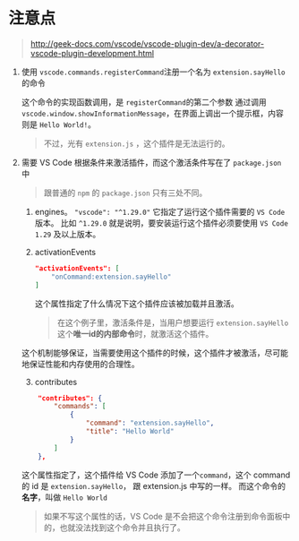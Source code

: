 # 注意点

> <http://geek-docs.com/vscode/vscode-plugin-dev/a-decorator-vscode-plugin-development.html>

1. 使用 `vscode.commands.registerCommand`注册一个名为 `extension.sayHello`的命令

    这个命令的实现函数调用，是 `registerCommand`的第二个参数
    通过调用 `vscode.window.showInformationMessage`，在界面上调出一个提示框，内容则是 `Hello World!`。

    > 不过，光有 `extension.js` ，这个插件是无法运行的。

2. 需要 VS Code 根据条件来激活插件，而这个激活条件写在了 `package.json` 中

    > 跟普通的 `npm` 的 `package.json` 只有三处不同。

    1. engines。
        `"vscode": "^1.29.0"`
        它指定了运行这个插件需要的 `VS Code` 版本。
        比如 `^1.29.0` 就是说明，要安装运行这个插件必须要使用 `VS Code 1.29` 及以上版本。

    2. activationEvents
        ```json
        "activationEvents": [
            "onCommand:extension.sayHello"
        ]
        ```
        这个属性指定了什么情况下这个插件应该被加载并且激活。
        
        > 在这个例子里，激活条件是，当用户想要运行 `extension.sayHello` 这个**唯一id的内部命令**时，就激活这个插件。

    这个机制能够保证，当需要使用这个插件的时候，这个插件才被激活，尽可能地保证性能和内存使用的合理性。

    3. contributes
    ```json
        "contributes": {
            "commands": [
                {
                    "command": "extension.sayHello",
                    "title": "Hello World"
                }
            ]
        },
    ```

    这个属性指定了，这个插件给 VS Code 添加了一个`command`，这个 command 的 id 是 `extension.sayHello`， 跟 extension.js 中写的一样。
    而这个命令的**名字**，叫做 `Hello World`

    > 如果不写这个属性的话，VS Code 是不会把这个命令注册到命令面板中的，也就没法找到这个命令并且执行了。

